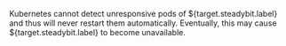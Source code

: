Kubernetes cannot detect unresponsive pods of ${target.steadybit.label} and thus will never restart them automatically.
Eventually, this may cause ${target.steadybit.label} to become unavailable.

